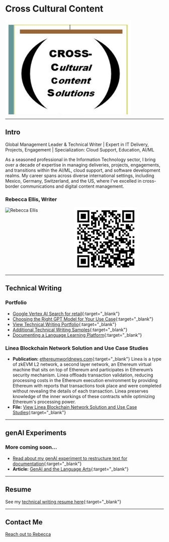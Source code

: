 
# Cross Cultural Content  

<div style="display: flex; align-items: center;">
    <img src="assets/New_Logo.png" alt="QR-Code" style="width: 400px; height: 300px;">
</div>

---

## Intro

Global Management Leader & Technical Writer | Expert in IT Delivery, Projects, Engagement | Specialization: Cloud Support, Education, AI/ML


As a seasoned professional in the Information Technology sector, I bring over a decade of expertise in managing deliveries, projects, engagements, and transitions within the AI/ML, cloud support, and software development realms. My career spans across diverse international settings, including Mexico, Germany, Switzerland, and the US, where I've excelled in cross-border communications and digital content management.

### Rebecca Ellis, Writer

<!-- Adjust the image sizes and alignment as needed -->
<div style="display: flex; align-items: center;">
    <img src="https://s3.amazonaws.com/external_clips/users/6481/large/rebecca-bkink-1060.jpg?1332469171" alt="Rebecca Ellis" style="width: 200px; height: 200px; margin-right: 20px;">
    <img src="assets/qr-code.png" alt="QR-Code" style="width: 200px; height: 200px;">
</div>

---

## Technical Writing 

### Portfolio

- [Google Vertex AI Search for retail](https://cloud.google.com/retail/docs/overview){:target="_blank"}
- [Choosing the Right GPT Model for Your Use Case](https://github.com/rebejellis/xcultural-content/blob/c0767ea6054b011c70f419bcd01996f8ef721f69/docs/choose-your-model2.md){:target="_blank"}
- [View Technical Writing Portfolio](https://github.com/rebejellis/xcultural-content/blob/647701a1cc50dd5960f036d6441e7ce07ae46c81/docs/assets/Senior%20TW%20Portfolio%20Rebecca%20Ellis%202-1.pdf){:target="_blank"}
- [Additional Technical Writing Samples](https://github.com/rebejellis/xcultural-content/blob/9acd4deeca2d6521f99c41d2f9dc5c69ca7acfb6/docs/assets/Additional%20TW%20Samples%20Rebecca%20Ellis%20-%20Procedures.pdf){:target="_blank"}
- [Documenting a Language Learning Platform](https://github.com/rebejellis/xcultural-content/blob/647701a1cc50dd5960f036d6441e7ce07ae46c81/docs/assets/Onboarding%20guide%20LEARNSHIP.pdf){:target="_blank"}

### Linea Blockchain Network Solution and Use Case Studies

- **Publication:** [ethereumworldnews.com](http://ethereumworldnews.com){:target="_blank"}
Linea is a type of zkEVM L2 network, a second layer network, an Ethereum virtual machine that sits on top of Ethereum and participates in Ethereum’s security mechanism. Linea offloads transaction validation, reducing processing costs in the Ethereum execution environment by providing Ethereum with reports that transactions took place and were completed without revealing the details of each transaction. Linea preserves knowledge of the inner workings of these contracts while optimizing Ethereum's processing power.
- **File:** [View Linea Blockchain Network Solution and Use Case Studies](https://github.com/rebejellis/xcultural-content/blob/647701a1cc50dd5960f036d6441e7ce07ae46c81/docs/assets/ConsensysWritingSample.pdf){:target="_blank"}

---

## genAI Experiments

### More coming soon...

- [Read about my genAI experiment to restructure text for documentation](https://github.com/rebejellis/xcultural-content/blob/5df401a0c6bf210966a1cfeb5e6164b93461ad63/docs/assets/AI%20Experiment_%20Restructuring%20Text.pdf){:target="_blank"}
- **Article:** [GenAI and the Language Arts](https://github.com/rebejellis/xcultural-content/blob/26987f4788f2bedf3b1f2ee55253c670ab349b56/docs/assets/GenAI%20and%20the%20language%20arts.pdf){:target="_blank"}

---

## Resume

See my [technical writing resume here](https://github.com/rebejellis/xcultural-content/blob/d6d1eb4a3e23c2846abcf61b68b9964dd3fc8914/docs/assets/RebeccaEllisTWPMResume-2024.pdf){:target="_blank"}

---

## Contact Me

[Reach out to Rebecca](https://www.savvycard.com/rebejellis/techwriter-savvycdard/1459_scid)
